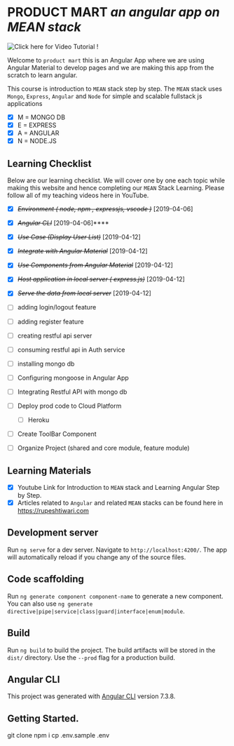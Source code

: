 # PRODUCT MART _an angular app on MEAN stack_

![Click here for Video Tutorial !](https://www.youtube.com/playlist?list=PLZed_adPqIJrl9pwlERGhU-RCNOtKqvyD)

Welcome to `product mart` this is an Angular App where we are using Angular Material to develop pages and we are making this app from the scratch to learn angular.

This course is introduction to `MEAN` stack step by step.
The `MEAN` stack uses `Mongo`, `Express`, `Angular` and `Node` for simple and scalable fullstack js applications
- [x] M = MONGO DB
- [x] E = EXPRESS
- [x] A = ANGULAR
- [x] N = NODE.JS

## Learning Checklist

Below are our learning checklist. We will cover one by one each topic while making this website and hence completing our `MEAN` Stack Learning.
Please follow all of my teaching videos here in YouTube.

- [x] ~~_Environment ( node, npm , expressjs, vscode )_~~ [2019-04-06]
- [x] ~~_Angular CLI_~~ [2019-04-06]****
- [X] ~~*Use Case (Display User List)*~~ [2019-04-12]
- [X] ~~*Integrate with Angular Material*~~ [2019-04-12]
- [X] ~~*Use Components from Angular Material*~~ [2019-04-12]
- [X] ~~*Host application in local server ( express.js)*~~ [2019-04-12]
- [X] ~~*Serve the data from local server*~~ [2019-04-12]
- [ ] adding login/logout feature
- [ ] adding register feature
- [ ] creating restful api server
- [ ] consuming restful api in Auth service 
- [ ] installing mongo db
- [ ] Configuring mongoose in Angular App
- [ ] Integrating Restful API with mongo db
- [ ] Deploy prod code to Cloud Platform 
  - [ ] Heroku 
- [ ] Create ToolBar Component
- [ ] Organize Project (shared and core module, feature module)

 



  
## Learning Materials

- [x] Youtube Link for Introduction to `MEAN` stack and Learning Angular Step by Step.
- [x] Articles related to `Angular` and related `MEAN` stacks can be found here in https://rupeshtiwari.com

## Development server

Run `ng serve` for a dev server. Navigate to `http://localhost:4200/`. The app will automatically reload if you change any of the source files.

## Code scaffolding

Run `ng generate component component-name` to generate a new component. You can also use `ng generate directive|pipe|service|class|guard|interface|enum|module`.

## Build

Run `ng build` to build the project. The build artifacts will be stored in the `dist/` directory. Use the `--prod` flag for a production build.

## Angular CLI

This project was generated with [Angular CLI](https://github.com/angular/angular-cli) version 7.3.8.


## Getting Started.
  git clone 
  npm i 
  cp .env.sample .env
